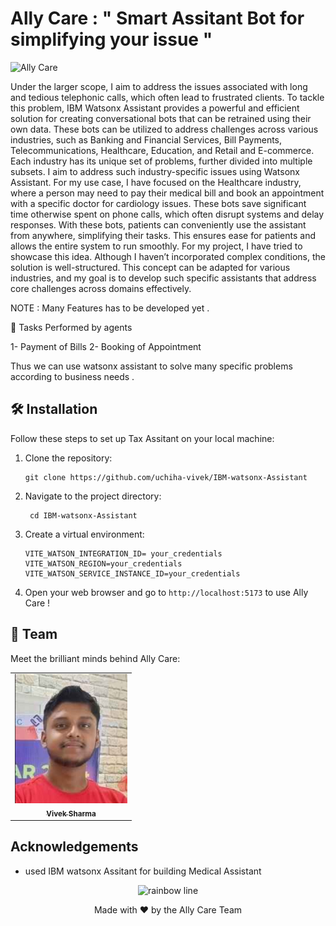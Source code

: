 
#  Ally Care  :  " Smart Assitant Bot for simplifying your issue  " 
 
![Ally Care](https://github.com/uchiha-vivek/IBM-watsonx-Assistant)

 

 Under the larger scope, I aim to address the issues associated with long and tedious telephonic calls, which often lead to frustrated clients. To tackle this problem, IBM Watsonx Assistant provides a powerful and efficient solution for creating conversational bots that can be retrained using their own data. These bots can be utilized to address challenges across various industries, such as Banking and Financial Services, Bill Payments, Telecommunications, Healthcare, Education, and Retail and E-commerce. Each industry has its unique set of problems, further divided into multiple subsets. I aim to address such industry-specific issues using Watsonx Assistant. For my use case, I have focused on the Healthcare industry, where a person may need to pay their medical bill and book an appointment with a specific doctor for cardiology issues. These bots save significant time otherwise spent on phone calls, which often disrupt systems and delay responses. With these bots, patients can conveniently use the assistant from anywhere, simplifying their tasks. This ensures ease for patients and allows the entire system to run smoothly. For my project, I have tried to showcase this idea. Although I haven’t incorporated complex conditions, the solution is well-structured. This concept can be adapted for various industries, and my goal is to develop such specific assistants that address core challenges across domains effectively.
 
 NOTE : Many Features has to be developed yet .

🚀 Tasks Performed by agents
 
 1- Payment of Bills
 2- Booking of Appointment

 Thus we can use watsonx assistant to solve many specific problems according to business needs . 

 

## 🛠️ Installation

Follow these steps to set up Tax Assitant on your local machine:

1. Clone the repository:
   ```
   git clone https://github.com/uchiha-vivek/IBM-watsonx-Assistant
   ```

2. Navigate to the project directory:
   ```
    cd IBM-watsonx-Assistant
   ```

3. Create a virtual environment:
   ```
   VITE_WATSON_INTEGRATION_ID= your_credentials
   VITE_WATSON_REGION=your_credentials
   VITE_WATSON_SERVICE_INSTANCE_ID=your_credentials

   ```

 

8. Open your web browser and go to `http://localhost:5173` to use Ally Care !

## 👥 Team

Meet the brilliant minds behind Ally Care:

<table>
  <tr style="display: flex; gap: 50px; justify-content: center;">
    <td align="center">
      <a href="https://www.linkedin.com/in/vivekuchiha/">
        <img src="images/Vivek.jpeg" width="180px;" alt="Vivek Sharma"/><br />
        <sub><b>Vivek Sharma</b><br></sub>
      </a>
    </td>
     
  </tr>
</table>



 

<!--
## 🤝 Contributing

We welcome contributions to Ally Care ! Please check out our [Contributing Guide](CONTRIBUTING.md) for guidelines on how to proceed.

## 📄 License

This project is licensed under the MIT License - see the [LICENSE](LICENSE) file for details.
-->
## Acknowledgements

- used IBM watsonx Assitant for building Medical Assistant

<p align="center">
  <img src="https://raw.githubusercontent.com/andreasbm/readme/master/assets/lines/rainbow.png" alt="rainbow line" />
</p>

<p align="center">
  Made with ❤️ by the Ally Care Team
</p>